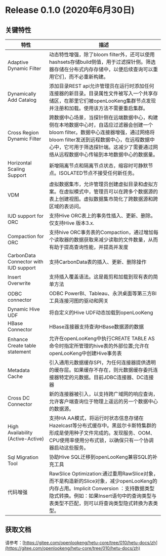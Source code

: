 
# Release 0.1.0 (2020年6月30日)

## 关键特性

|特性|描述|
| -------------------------------------------- | ------------------------------------------------------------ |
| Adaptive Dynamic Filter |动态特性增强，除了bloom filter外，还可以使用hashsets存储build侧值，用于过滤探针侧。筛选器存储在分布式内存存储中，以便后续查询可以重用它们，而不必重新构建。|
| Dynamically Add Catalog|添加目录REST api允许管理员在运行时添加任何连接器的新目录。目录属性文件被写入一个共享存储区，在那里它们被openLooKeng集群节点发现并注册和加载。使用该方法不需要重启集群。|
| Cross Region Dynamic Filter |跨数据中心场景，当探针侧在远端数据中心，构建侧在本地数据中心时，自适应过滤器会创建一个bloom filter。数据中心连接器增强，通过网络将bloom filter发送到远程数据中心，在远程数据中心中，它可用于筛选探针端。这减少了需要通过网络从远程数据中心传输到本地数据中心的数据量。|
| Horizontal Scaling Support|新增隔离节点和隔离节点状态，缩容时可静默节点。ISOLATED节点不接受任何新任务。|
|VDM  |虚拟数据集市，允许管理员创建虚拟目录和虚拟方案。在虚拟模式中，管理员可以在跨多个数据源的表上创建视图。虚拟数据集市简化了跨数据源和跨区域的表访问。|
| IUD support for ORC |支持Hive ORC表上的事务性插入、更新、删除。 仅支持Hive 版本3.x.|
| Compaction for ORC |支持hive ORC事务表的Compaction，通过增加每个读取器的数据获取来减少读取的文件数量，从而有助于提高查询性能，并提高并发度|
| CarbonData Connector with IUD support |支持CarbonData表的插入、更新、删除操作|
| Insert Overwrite |支持插入覆盖语法。这是裁剪和加载到现有表的简单方法|
| ODBC connector| ODBC PowerBI、Tableau、永洪桌面等第三方BI工具连接河图的驱动和网关|
|Dynamic Hive UDF|将自定义的Hive UDF动态加载到openLooKeng |
| HBase Connector| HBase连接器支持查询HBase数据源的数据|
| Enhance Create table statement |允许在openLooKeng中执行CREATE TABLE AS命令时指定所管理的hive表的外部位置;允许在openLooKeng中创建Hive事务表|
| Metadata Cache |引入通用元数据缓存SPI，为任何连接器提供透明的缓存层。如果缓存不存在，则元数据缓存委托连接器特定的元数据。目前JDBC连接器、DC连接器|
| Cross DC Connector |新的连接器被引入，以支持跨广域网的响应查询，允许客户端查询位于物理上遥远的另一个数据中心的数据源。|
| High Availability (Active-Active) |支持HA AA模式，将运行时状态信息存储在Hazelcast等分布式缓存中。黑兹尔卡斯特集群的形成是使用种子文件完成的。发现服务、OOM、CPU使用率使用分布式锁，以确保只有一个协调器启动这些服务。|
| Sql Migration Tool |协助Hive SQL迁移到openLooKeng兼容SQL的补充工具|
| 代码增强 |RawSlice Optimization:通过重用RawSlice对象，而不是构造新的Slice对象，减少openLooKeng的内存占用。Implicit Conversion ：支持数据类型隐式转换。例如：如果Insert语句中的查询类型与表类型不匹配，则可以将查询类型隐式转换为表类型。|

## 获取文档

请参考：[https://gitee.com/openlookeng/hetu-core/tree/010/hetu-docs/zh](https://gitee.com/openlookeng/hetu-core/tree/010/hetu-docs/zh)